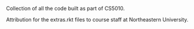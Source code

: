 Collection of all the code built as part of CS5010.

Attribution for the extras.rkt files to course staff at Northeastern University.
